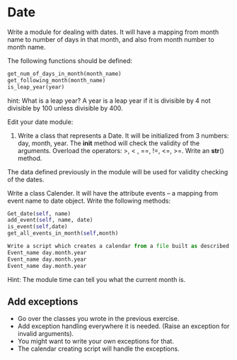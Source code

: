 ﻿# Date

Write a module for dealing with dates.
It will have a mapping from month name to number of days in that month, and also from month number to month name.

The following functions should be defined:

```python
get_num_of_days_in_month(month_name)
get_following_month(month_name)
is_leap_year(year)
```

hint:
What is a leap year?
A year is a leap year if it is divisible by 4 not divisible by 100 unless divisible by 400.

Edit your date module:
1. Write a class that represents a Date.
It will be initialized from 3 numbers: day, month, year. The __init__ method will check the validity of the arguments.
Overload the operators: >, < , ==, !=, <=, >=.
	Write an __str__() method.

The data defined previously in the module will be used for validity checking of the dates.

Write a class Calender.
It will have the attribute events – a mapping from event name to date object.
Write the following methods:

```python
Get_date(self, name)
add_event(self, name, date)
is_event(self,date)
get_all_events_in_month(self,month)

Write a script which creates a calendar from a file built as described below :
Event_name day.month.year
Event_name day.month.year
Event_name day.month.year
```

Hint: The module time can tell you what the current month is.

## Add exceptions

* Go over the classes you wrote in the previous exercise.
* Add exception handling everywhere it is needed. (Raise an exception for invalid arguments).
* You might want to write your own exceptions for that.
* The calendar creating script will handle the exceptions.

